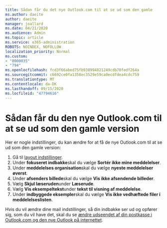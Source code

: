 ```yaml
---
title: Sådan får du det nye Outlook.com til at se ud som den gamle
ms.author: daeite
author: daeite
manager: joallard
ms.date: 04/21/2020
ms.audience: Admin
ms.topic: article
ms.service: o365-administration
ROBOTS: NOINDEX, NOFOLLOW
localization_priority: Normal
ms.custom:
- "8000035"
- "794"
ms.openlocfilehash: fcd3f66abed75fb938994821249cdb78fedf264a
ms.sourcegitcommit: c6692ce0fa1358ec3529e59ca0ecdfdea4cdc759
ms.translationtype: MT
ms.contentlocale: da-DK
ms.lasthandoff: 09/15/2020
ms.locfileid: "47794616"
---
```

# <a name="how-to-make-the-new-outlookcom-look-like-the-old-version"></a>Sådan får du den nye Outlook.com til at se ud som den gamle version

Her er nogle indstillinger, du kan ændre for at få de nye Outlook.com til at se ud som den gamle version:

1. Gå til [layout indstillinger](https://outlook.live.com/mail/options/mail/layout).
1. Under **fokuseret indbakke**skal du vælge **Sortér ikke mine meddelelser**.
1. Under **meddelelses organisation**skal du vælge **nyeste meddelelser øverst**.
1. Under **afsenders billede**skal du vælge **Vis ikke afsendende billeder**.
1. Vælg **Skjul læseruden**under **Læserude**.
1. Vælg **Vis eksempeltekst**under **tekst til visning af meddelelse**.
1. Under **indbyggede eksempler**skal du vælge **Vis ikke vedhæftede filer i meddelelseslisten**.

Hvis du vil ændre dine mail indstillinger, så din indbakke ser ud og opfører sig, som du vil have det, skal du se [ændre udseendet af din postkasse i Outlook.com og den nye Outlook på internettet](https://support.office.com/article/b41c2ecb-f23c-42b3-b7f8-659646d5e58c?wt.mc_id=Office_Outlook_com_Alchemy).